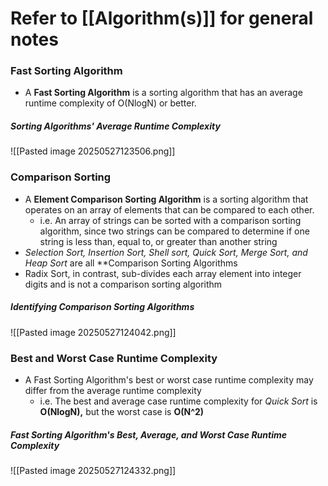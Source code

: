 # Refer to [[Algorithm(s)]] for general notes
### Fast Sorting Algorithm
- A **Fast Sorting Algorithm** is a sorting algorithm that has an average runtime complexity of O(NlogN) or better.
##### Sorting Algorithms' Average Runtime Complexity
![[Pasted image 20250527123506.png]]
### Comparison Sorting 
- A **Element Comparison Sorting Algorithm** is a sorting algorithm that operates on an array of elements that can be compared to each other.
	- i.e. An array of strings can be sorted with a comparison sorting algorithm, since two strings can be compared to determine if one string is less than, equal to, or greater than another string
- *Selection Sort, Insertion Sort, Shell sort, Quick Sort, Merge Sort, and Heap Sort* are all **Comparison Sorting Algorithms
- Radix Sort, in contrast, sub-divides each array element into integer digits and is not a comparison sorting algorithm
##### Identifying Comparison Sorting Algorithms
![[Pasted image 20250527124042.png]]
### Best and Worst Case Runtime Complexity
- A Fast Sorting Algorithm's best or worst case runtime complexity may differ from the average runtime complexity
	- i.e. The best and average case runtime complexity for *Quick Sort* is **O(NlogN),** but the worst case is **O(N^2)**
##### Fast Sorting Algorithm's Best, Average, and Worst Case Runtime Complexity
![[Pasted image 20250527124332.png]]
